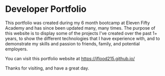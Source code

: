 # Developer Portfolio

This portfolio was created during my 6 month bootcamp at Eleven Fifty Academy and has since been updated many, many times. The purpose of this website is to display some of the projects I've created over the past 1+ years, to show the different technologies that I have experience with, and to demonstrate my skills and passion to friends, family, and potential employers.

You can visit this portfolio website at https://jflood215.github.io/

Thanks for visiting, and have a great day.
